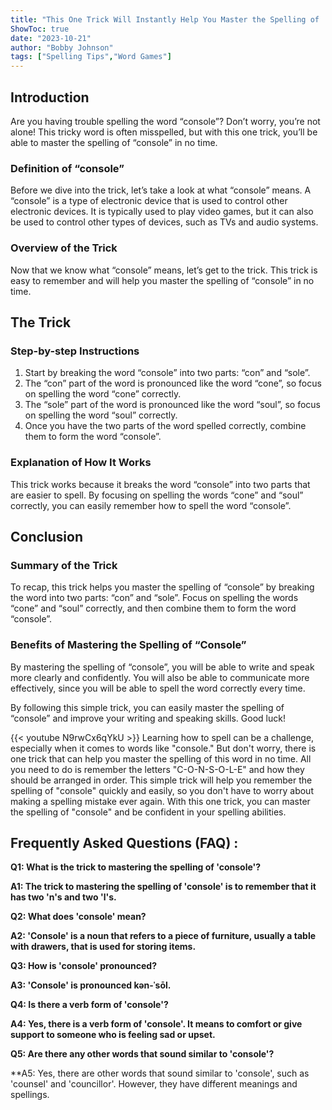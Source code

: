 ```yaml
---
title: "This One Trick Will Instantly Help You Master the Spelling of 'Console'!"
ShowToc: true 
date: "2023-10-21"
author: "Bobby Johnson" 
tags: ["Spelling Tips","Word Games"]
---
```

## Introduction

Are you having trouble spelling the word “console”? Don’t worry, you’re not alone! This tricky word is often misspelled, but with this one trick, you’ll be able to master the spelling of “console” in no time. 

### Definition of “console”

Before we dive into the trick, let’s take a look at what “console” means. A “console” is a type of electronic device that is used to control other electronic devices. It is typically used to play video games, but it can also be used to control other types of devices, such as TVs and audio systems. 

### Overview of the Trick 

Now that we know what “console” means, let’s get to the trick. This trick is easy to remember and will help you master the spelling of “console” in no time. 

## The Trick

### Step-by-step Instructions

1. Start by breaking the word “console” into two parts: “con” and “sole”.
2. The “con” part of the word is pronounced like the word “cone”, so focus on spelling the word “cone” correctly. 
3. The “sole” part of the word is pronounced like the word “soul”, so focus on spelling the word “soul” correctly. 
4. Once you have the two parts of the word spelled correctly, combine them to form the word “console”. 

### Explanation of How It Works

This trick works because it breaks the word “console” into two parts that are easier to spell. By focusing on spelling the words “cone” and “soul” correctly, you can easily remember how to spell the word “console”. 

## Conclusion 

### Summary of the Trick

To recap, this trick helps you master the spelling of “console” by breaking the word into two parts: “con” and “sole”. Focus on spelling the words “cone” and “soul” correctly, and then combine them to form the word “console”. 

### Benefits of Mastering the Spelling of “Console”

By mastering the spelling of “console”, you will be able to write and speak more clearly and confidently. You will also be able to communicate more effectively, since you will be able to spell the word correctly every time. 

By following this simple trick, you can easily master the spelling of “console” and improve your writing and speaking skills. Good luck!

{{< youtube N9rwCx6qYkU >}} 
Learning how to spell can be a challenge, especially when it comes to words like "console." But don't worry, there is one trick that can help you master the spelling of this word in no time. All you need to do is remember the letters "C-O-N-S-O-L-E" and how they should be arranged in order. This simple trick will help you remember the spelling of "console" quickly and easily, so you don't have to worry about making a spelling mistake ever again. With this one trick, you can master the spelling of "console" and be confident in your spelling abilities.

## Frequently Asked Questions (FAQ) :
**Q1: What is the trick to mastering the spelling of 'console'?**

**A1: The trick to mastering the spelling of 'console' is to remember that it has two 'n's and two 'l's.**

**Q2: What does 'console' mean?**

**A2: 'Console' is a noun that refers to a piece of furniture, usually a table with drawers, that is used for storing items.**

**Q3: How is 'console' pronounced?**

**A3: 'Console' is pronounced kən-ˈsōl.**

**Q4: Is there a verb form of 'console'?**

**A4: Yes, there is a verb form of 'console'. It means to comfort or give support to someone who is feeling sad or upset.**

**Q5: Are there any other words that sound similar to 'console'?**

**A5: Yes, there are other words that sound similar to 'console', such as 'counsel' and 'councillor'. However, they have different meanings and spellings.





